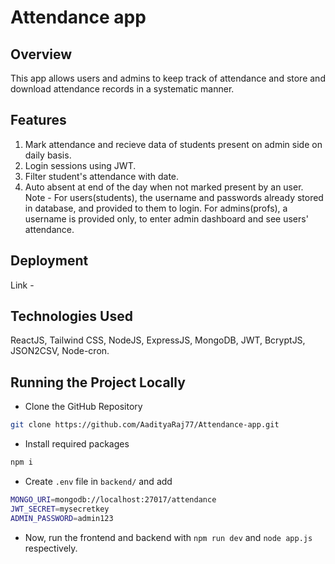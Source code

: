 # Attendance app

## Overview

This app allows users and admins to keep track of attendance and store and download attendance records in a systematic manner.

## Features

1. Mark attendance and recieve data of students present on admin side on daily basis.
2. Login sessions using JWT.
3. Filter student's attendance with date.
4. Auto absent at end of the day when not marked present by an user.
   Note - For users(students), the username and passwords already stored in database, and provided to them to login. For admins(profs), a username is provided only, to enter admin dashboard and see users' attendance.

## Deployment

Link -

## Technologies Used

ReactJS, Tailwind CSS, NodeJS, ExpressJS, MongoDB, JWT, BcryptJS, JSON2CSV, Node-cron.

## Running the Project Locally

- Clone the GitHub Repository

```bash
git clone https://github.com/AadityaRaj77/Attendance-app.git
```

- Install required packages

```bash
npm i
```

- Create `.env` file in `backend/` and add

```bash
MONGO_URI=mongodb://localhost:27017/attendance
JWT_SECRET=mysecretkey
ADMIN_PASSWORD=admin123
```

- Now, run the frontend and backend with `npm run dev` and `node app.js` respectively.

